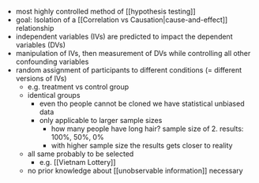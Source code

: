 - most highly controlled method of [[hypothesis testing]]
- goal: Isolation of a [[Correlation vs Causation|cause-and-effect]] relationship
- independent variables (IVs) are predicted to impact the dependent variables (DVs)
- manipulation of IVs, then measurement of DVs while controlling all other confounding variables
- random assignment of participants to different conditions (= different versions of IVs)
	- e.g. treatment vs control group
	- identical groups
		- even tho people cannot be cloned we have statistical unbiased data
		- only applicable to larger sample sizes
			- how many people have long hair? sample size of 2. results: 100%, 50%, 0%
			- with higher sample size the results gets closer to reality
	- all same probably to be selected
		- e.g. [[Vietnam Lottery]]
	- no prior knowledge about [[unobservable information]] necessary